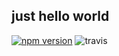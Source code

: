 ## just hello world

[![npm version](https://img.shields.io/npm/v/npmhelloworld.svg)](https://www.npmjs.com/package/npmhelloworld)
![travis](https://travis-ci.org/jerryni/npmhelloworld.svg?branch=master)
